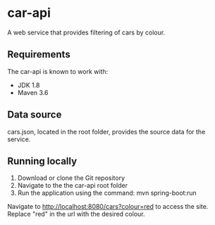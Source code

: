 # car-api

A web service that provides filtering of cars by colour.

## Requirements

The car-api is known to work with:

* JDK 1.8
* Maven 3.6

## Data source

cars.json, located in the root folder, provides the source data for the service.

## Running locally

1. Download or clone the Git repository
2. Navigate to the the car-api root folder
3. Run the application using the command: mvn spring-boot:run

Navigate to <http://localhost:8080/cars?colour=red> to access the site.
Replace "red" in the url with the desired colour.
